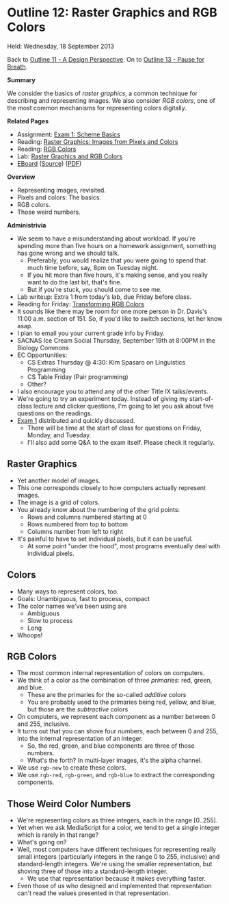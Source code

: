 Outline 12: Raster Graphics and RGB Colors
==========================================

Held: Wednesday, 18 September 2013

Back to [Outline 11 - A Design Perspective](outline.11.html).
On to [Outline 13 - Pause for Breath](outline.13.html).

**Summary**

We consider the basics of <em>raster graphics</em>, a common technique for
describing and representing images.  We also consider <em>RGB colors</em>,
one of the most common mechanisms for representing colors digitally.

**Related Pages**

* Assignment: [Exam 1: Scheme Basics](../exams/exam.01.html)
* Reading: [Raster Graphics: Images from Pixels and Colors](../readings/raster-reading.html)
* Reading: [RGB Colors](../readings/rgb-reading.html)
* Lab: [Raster Graphics and RGB Colors](../labs/raster-lab.html)
* [EBoard](../eboards/12.html) 
  ([Source](../eboards/12.md))
  ([PDF](../eboards/12.pdf))

**Overview**

* Representing images, revisited.
* Pixels and colors: The basics.
* RGB colors.
* Those weird numbers.

**Administrivia**

* We seem to have a misunderstanding about workload.  If you're spending more
  than five hours on a homework assignment, something has gone wrong and we
  should talk.  
    * Preferably, you would realize that you were going to spend that much
      time before, say, 8pm on Tuesday night.
    * If you hit more than five hours, it's making sense, and you really 
      want to do the last bit, that's fine.
    * But if you're stuck, you should come to see me.
* Lab writeup: Extra 1 from today's lab, due Friday before class.
* Reading for Friday: [Transforming RGB Colors](../readings/transforming-rgb-reading.html)
* It sounds like there may be room for one more person in Dr. Davis's
  11:00 a.m. section of 151.  So, if you'd like to switch sections,
  let her know asap.  
* I plan to email you your current grade info by Friday.
* SACNAS Ice Cream Social Thursday, September 19th at 8:00PM in the 
  Biology Commons
* EC Opportunities:
    * CS Extras Thursday @ 4:30: Kim Spasaro on Linguistics Programming
    * CS Table Friday (Pair programming)
    * Other?
* I also encourage you to attend any of the other Title IX talks/events.
* We're going to try an experiment today.  Instead of giving my start-of-class
  lecture and clicker questions, I'm going to let you ask about five 
  questions on the readings.
* [Exam 1](../exams/exam.01.html) distributed and quickly discussed.
    * There will be time at the start of class for questions on 
      Friday, Monday, and Tuesday.  
    * I'll also add some Q&A to the exam itself.  Please check it
      regularly.

Raster Graphics
---------------

* Yet another model of images.
* This one corresponds closely to how computers actually represent images.
* The image is a grid of colors.
* You already know about the numbering of the grid points:  
    * Rows and columns numbered starting at 0
    * Rows numbered from top to bottom
    * Columns number from left to right
* It's painful to have to set individual pixels, but it can be useful.
    * At some point "under the hood", most programs eventually deal
      with individual pixels.

Colors
------

* Many ways to represent colors, too.
* Goals: Unambiguous, fast to process, compact
* The color names we've been using are
    * Ambiguous
    * Slow to process
    * Long
* Whoops!

RGB Colors
----------

* The most common internal representation of colors on computers.
* We think of a color as the combination of three 
  *primaries*: red, green, and blue.
    * These are the primaries for the so-called *additive* colors
    * You are probably used to the primaries being red, yellow, and blue,
     but those are the *subtractive* colors
* On computers, we represent each component as a number between 0 and 255,
  inclusive.
* It turns out that you can shove four numbers, each between 0 and 255,
  into the internal representation of an integer.
    * So, the red, green, and blue components are three of those numbers.
    * What's the forth?  In multi-layer images, it's the alpha channel.
* We use <code>rgb-new</code> to create these colors.
* We use <code>rgb-red</code>, <code>rgb-green</code>, and
  <code>rgb-blue</code> to extract the corresponding components.

Those Weird Color Numbers
-------------------------

* We're representing colors as three integers, each in the range
  [0..255].
* Yet when we ask MediaScript for a color, we tend to get a single integer
  which is rarely in that range?
* What's going on?
* Well, most computers have different techniques for representing really
  small integers (particularly integers in the range 0 to 255, inclusive) and
  standard-length integers.  We're using the smaller representation,
  but shoving three of those into a standard-length integer.
    * We use that representation because it makes everything faster.
* Even those of us who designed and implemented that representation
  can't read the values presented in that representation.


